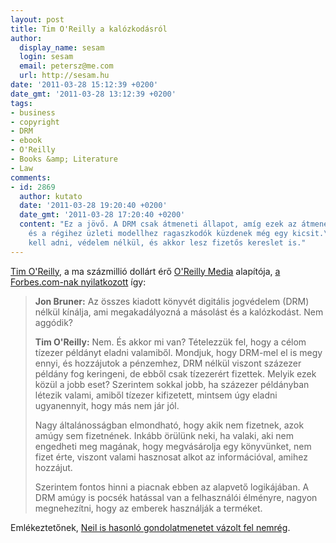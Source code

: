 ```yaml
---
layout: post
title: Tim O'Reilly a kalózkodásról
author:
  display_name: sesam
  login: sesam
  email: petersz@me.com
  url: http://sesam.hu
date: '2011-03-28 15:12:39 +0200'
date_gmt: '2011-03-28 13:12:39 +0200'
tags:
- business
- copyright
- DRM
- ebook
- O'Reilly
- Books &amp; Literature
- Law
comments:
- id: 2869
  author: kutato
  date: '2011-03-28 19:20:40 +0200'
  date_gmt: '2011-03-28 17:20:40 +0200'
  content: "Ez a jövő. A DRM csak átmeneti állapot, amíg ezek az átmeneti idők tartanak,
    és a régihez üzleti modellhez ragaszkodók küzdenek még egy kicsit.\r\n\r\nOlcsón
    kell adni, védelem nélkül, és akkor lesz fizetős kereslet is."
---
```


[Tim O'Reilly](http://en.wikipedia.org/wiki/Tim_O%27Reilly), a ma százmillió dollárt érő [O'Reilly Media](http://en.wikipedia.org/wiki/O%27Reilly_Media) alapítója, [a Forbes.com-nak nyilatkozott](http://www.forbes.com/forbes/2011/0411/focus-tim-oreilly-media-e-book-antipiracy-steal-this.html) így:

> **Jon Bruner:** Az összes kiadott könyvét digitális jogvédelem (DRM) nélkül kínálja, ami megakadályozná a másolást és a kalózkodást. Nem aggódik?
> 
> **Tim O'Reilly:** Nem. És akkor mi van? Tételezzük fel, hogy a célom tízezer példányt eladni valamiből. Mondjuk, hogy DRM-mel el is megy ennyi, és hozzájutok a pénzemhez, DRM nélkül viszont százezer példány fog keringeni, de ebből csak tízezerért fizettek. Melyik ezek közül a jobb eset? Szerintem sokkal jobb, ha százezer példányban létezik valami, amiből tízezer kifizetett, mintsem úgy eladni ugyanennyit, hogy más nem jár jól.
> 
> Nagy általánosságban elmondható, hogy akik nem fizetnek, azok amúgy sem fizetnének. Inkább örülünk neki, ha valaki, aki nem engedheti meg magának, hogy megvásárolja egy könyvünket, nem fizet érte, viszont valami hasznosat alkot az információval, amihez hozzájut.
> 
> Szerintem fontos hinni a piacnak ebben az alapvető logikájában. A DRM amúgy is pocsék hatással van a felhasználói élményre, nagyon megnehezítni, hogy az emberek használják a terméket.

Emlékeztetőnek, [Neil is hasonló gondolatmenetet vázolt fel nemrég](http://sesam.hu/2011/02/12/neil-gaiman-a-kalozkodasrol).
